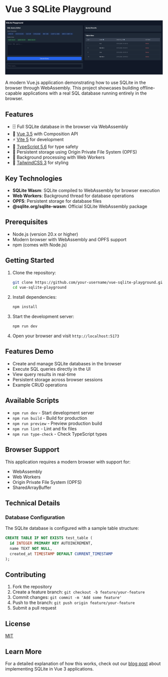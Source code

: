 # Vue 3 SQLite Playground

![Vue SQLite Playground](./public/vue-3-playground.png)

A modern Vue.js application demonstrating how to use SQLite in the browser through WebAssembly. This project showcases building offline-capable applications with a real SQL database running entirely in the browser.

## Features

- 🗄️ Full SQLite database in the browser via WebAssembly
- 🚀 [Vue 3.5](https://vuejs.org/) with Composition API
- ⚡️ [Vite 5](https://vitejs.dev/) for development
- 🎯 [TypeScript 5.6](https://www.typescriptlang.org/) for type safety
- 💾 Persistent storage using Origin Private File System (OPFS)
- 🧵 Background processing with Web Workers
- 🎨 [TailwindCSS 3](https://tailwindcss.com/) for styling

## Key Technologies

- **SQLite Wasm**: SQLite compiled to WebAssembly for browser execution
- **Web Workers**: Background thread for database operations
- **OPFS**: Persistent storage for database files
- **@sqlite.org/sqlite-wasm**: Official SQLite WebAssembly package

## Prerequisites

- Node.js (version 20.x or higher)
- Modern browser with WebAssembly and OPFS support
- npm (comes with Node.js)

## Getting Started

1. Clone the repository:

   ```bash
   git clone https://github.com/your-username/vue-sqlite-playground.git
   cd vue-sqlite-playground
   ```

2. Install dependencies:

   ```bash
   npm install
   ```

3. Start the development server:

   ```bash
   npm run dev
   ```

4. Open your browser and visit `http://localhost:5173`


## Features Demo

- Create and manage SQLite databases in the browser
- Execute SQL queries directly in the UI
- View query results in real-time
- Persistent storage across browser sessions
- Example CRUD operations

## Available Scripts

- `npm run dev` - Start development server
- `npm run build` - Build for production
- `npm run preview` - Preview production build
- `npm run lint` - Lint and fix files
- `npm run type-check` - Check TypeScript types

## Browser Support

This application requires a modern browser with support for:

- WebAssembly
- Web Workers
- Origin Private File System (OPFS)
- SharedArrayBuffer

## Technical Details

### Database Configuration

The SQLite database is configured with a sample table structure:

```sql
CREATE TABLE IF NOT EXISTS test_table (
  id INTEGER PRIMARY KEY AUTOINCREMENT,
  name TEXT NOT NULL,
  created_at TIMESTAMP DEFAULT CURRENT_TIMESTAMP
);
```

## Contributing

1. Fork the repository
2. Create a feature branch: `git checkout -b feature/your-feature`
3. Commit changes: `git commit -m 'Add some feature'`
4. Push to the branch: `git push origin feature/your-feature`
5. Submit a pull request

## License

[MIT](./LICENSE)

## Learn More

For a detailed explanation of how this works, check out our [blog post](https://your-blog-post-url) about implementing SQLite in Vue 3 applications.
